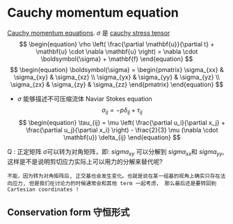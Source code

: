 # Cauchy momentum equation 
[Cauchy momentum equations](https://en.wikipedia.org/wiki/Cauchy_momentum_equation). $\sigma$ 是 [cauchy stress tensor](https://en.wikipedia.org/wiki/Cauchy_stress_tensor)
$$
    \begin{equation}
    \rho \left( \frac{\partial \mathbf{u}}{\partial t} + \mathbf{u} \cdot \nabla \mathbf{u} \right) = \nabla \cdot \boldsymbol{\sigma} + \mathbf{f}
    \end{equation}
$$
$$
    \begin{equation}
    \boldsymbol{\sigma} = 
    \begin{pmatrix}
    \sigma_{xx} & \sigma_{xy} & \sigma_{xz} \\
    \sigma_{yx} & \sigma_{yy} & \sigma_{yz} \\
    \sigma_{zx} & \sigma_{zy} & \sigma_{zz}
    \end{pmatrix}
    \end{equation}
$$

- $\sigma$ 能够描述不可压缩流体 Naviar Stokes equation
$$
\begin{equation}
\sigma_{ij} = -p \delta_{ij} + \tau_{ij}
\end{equation}
$$
$$
\begin{equation}
\tau_{ij} = \mu \left( \frac{\partial u_i}{\partial x_j} + \frac{\partial u_j}{\partial x_i} \right) - \frac{2}{3} \mu (\nabla \cdot \mathbf{u}) \delta_{ij}
\end{equation}
$$

Q : 正定矩阵 $\sigma$可以转为对角矩阵，即: $sigma_{xy}$ 可以分解到 $sigma_{xx}$和 $sigma_{yy}$, 这样是不是说明剪切应力实际上可以用力的分解来替代呢? 
```
不能，因为转为对角矩阵后, 正交基也会发生变化。也就是说在某一组基的视角上确实只存在法向应力, 但是我们在讨论力的时候通常会和其他 term 一起考虑， 那么最后还是要转回到 Cartesian coordinates !
```
## Conservation form 守恒形式